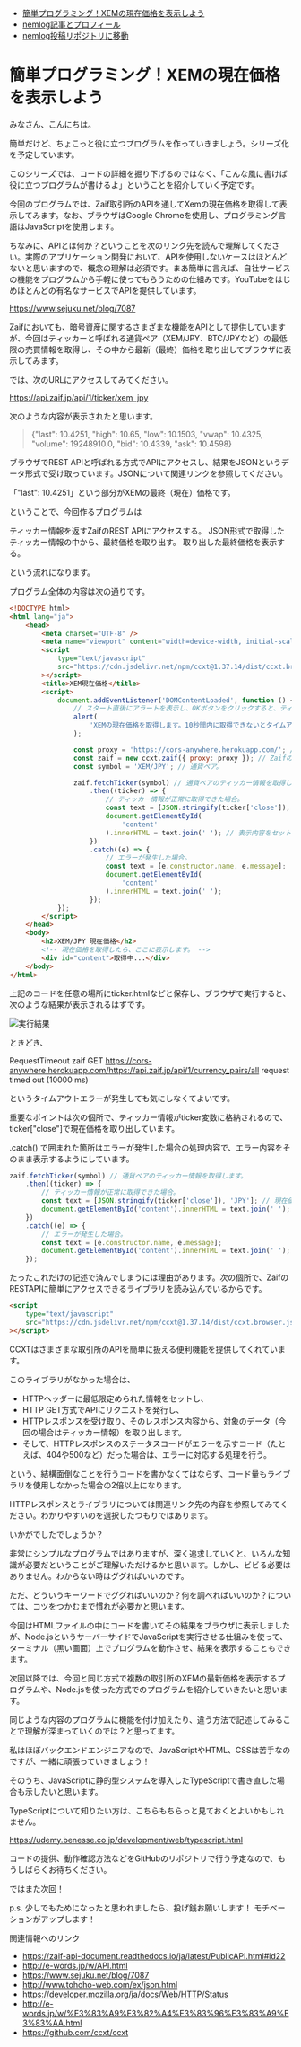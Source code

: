 - [簡単プログラミング！XEMの現在価格を表示しよう](https://nemlog.nem.social/blog/51387)
- [nemlog記事とプロフィール](https://nemlog.nem.social/profile/5648)
- [nemlog投稿リポジトリに移動](https://github.com/naoland/nemlog-posts)


# 簡単プログラミング！XEMの現在価格を表示しよう

みなさん、こんにちは。

簡単だけど、ちょこっと役に立つプログラムを作っていきましょう。シリーズ化を予定しています。

このシリーズでは、コードの詳細を掘り下げるのではなく、「こんな風に書けば役に立つプログラムが書けるよ」ということを紹介していく予定です。

今回のプログラムでは、Zaif取引所のAPIを通してXemの現在価格を取得して表示してみます。なお、ブラウザはGoogle Chromeを使用し、プログラミング言語はJavaScriptを使用します。

ちなみに、APIとは何か？ということを次のリンク先を読んで理解してください。実際のアプリケーション開発において、APIを使用しないケースはほとんどないと思いますので、概念の理解は必須です。まあ簡単に言えば、自社サービスの機能をプログラムから手軽に使ってもらうための仕組みです。YouTubeをはじめほとんどの有名なサービスでAPIを提供しています。

https://www.sejuku.net/blog/7087

Zaifにおいても、暗号資産に関するさまざまな機能をAPIとして提供していますが、今回はティッカーと呼ばれる通貨ペア（XEM/JPY、BTC/JPYなど）の最低限の売買情報を取得し、その中から最新（最終）価格を取り出してブラウザに表示してみます。

では、次のURLにアクセスしてみてください。

https://api.zaif.jp/api/1/ticker/xem_jpy

次のような内容が表示されたと思います。

> {"last": 10.4251, "high": 10.65, "low": 10.1503, "vwap": 10.4325, "volume": 19248910.0, "bid": 10.4339, "ask": 10.4598}

ブラウザでREST APIと呼ばれる方式でAPIにアクセスし、結果をJSONというデータ形式で受け取っています。JSONについて関連リンクを参照してください。

「"last": 10.4251」という部分がXEMの最終（現在）価格です。

ということで、今回作るプログラムは

ティッカー情報を返すZaifのREST APIにアクセスする。
JSON形式で取得したティッカー情報の中から、最終価格を取り出す。
取り出した最終価格を表示する。

という流れになります。

プログラム全体の内容は次の通りです。

```html
<!DOCTYPE html>
<html lang="ja">
    <head>
        <meta charset="UTF-8" />
        <meta name="viewport" content="width=device-width, initial-scale=1.0" />
        <script
            type="text/javascript"
            src="https://cdn.jsdelivr.net/npm/ccxt@1.37.14/dist/ccxt.browser.js"
        ></script>
        <title>XEM現在価格</title>
        <script>
            document.addEventListener('DOMContentLoaded', function () {
                // スタート直後にアラートを表示し、OKボタンをクリックすると、ティッカー情報を取得します。
                alert(
                    'XEMの現在価格を取得します。10秒間内に取得できないとタイムアウトエラーが発生します。'
                );

                const proxy = 'https://cors-anywhere.herokuapp.com/'; // CORS対策（CORSについては奥がそのうち別途説明する予定）。
                const zaif = new ccxt.zaif({ proxy: proxy }); // ZaifのAPIにアクセスする準備。
                const symbol = 'XEM/JPY'; // 通貨ペア。

                zaif.fetchTicker(symbol) // 通貨ペアのティッカー情報を取得します。
                    .then((ticker) => {
                        // ティッカー情報が正常に取得できた場合。
                        const text = [JSON.stringify(ticker['close']), 'JPY']; // 現在価格を取り出します。
                        document.getElementById(
                            'content'
                        ).innerHTML = text.join(' '); // 表示内容をセットします。
                    })
                    .catch((e) => {
                        // エラーが発生した場合。
                        const text = [e.constructor.name, e.message];
                        document.getElementById(
                            'content'
                        ).innerHTML = text.join(' ');
                    });
            });
        </script>
    </head>
    <body>
        <h2>XEM/JPY 現在価格</h2>
        <!-- 現在価格を取得したら、ここに表示します。 -->
        <div id="content">取得中...</div>
    </body>
</html>
```

上記のコードを任意の場所にticker.htmlなどと保存し、ブラウザで実行すると、次のような結果が表示されるはずです。

![実行結果](./1.png)

ときどき、

RequestTimeout zaif GET https://cors-anywhere.herokuapp.com/https://api.zaif.jp/api/1/currency_pairs/all request timed out (10000 ms)

というタイムアウトエラーが発生しても気にしなくてよいです。

重要なポイントは次の個所で、ティッカー情報がticker変数に格納されるので、ticker["close"]で現在価格を取り出しています。

.catch() で囲まれた箇所はエラーが発生した場合の処理内容で、エラー内容をそのまま表示するようにしています。

```javascript
zaif.fetchTicker(symbol) // 通貨ペアのティッカー情報を取得します。
    .then((ticker) => {
        // ティッカー情報が正常に取得できた場合。
        const text = [JSON.stringify(ticker['close']), 'JPY']; // 現在価格を取り出します。
        document.getElementById('content').innerHTML = text.join(' '); // 表示内容をセットします。
    })
    .catch((e) => {
        // エラーが発生した場合。
        const text = [e.constructor.name, e.message];
        document.getElementById('content').innerHTML = text.join(' ');
    });
```

たったこれだけの記述で済んでしまうには理由があります。次の個所で、ZaifのRESTAPIに簡単にアクセスできるライブラリを読み込んでいるからです。

```html
<script
    type="text/javascript"
    src="https://cdn.jsdelivr.net/npm/ccxt@1.37.14/dist/ccxt.browser.js"
></script>
```

CCXTはさまざまな取引所のAPIを簡単に扱える便利機能を提供してくれています。

このライブラリがなかった場合は、

-   HTTPヘッダーに最低限定められた情報をセットし、
-   HTTP GET方式でAPIにリクエストを発行し、
-   HTTPレスポンスを受け取り、そのレスポンス内容から、対象のデータ（今回の場合はティッカー情報）を取り出します。
-   そして、HTTPレスポンスのステータスコードがエラーを示すコード（たとえば、404や500など）だった場合は、エラーに対応する処理を行う。

という、結構面倒なことを行うコードを書かなくてはならず、コード量もライブラリを使用しなかった場合の2倍以上になります。

HTTPレスポンスとライブラリについては関連リンク先の内容を参照してみてください。わかりやすいのを選択したつもりではあります。

いかがでしたでしょうか？

非常にシンプルなプログラムではありますが、深く追求していくと、いろんな知識が必要だということがご理解いただけるかと思います。しかし、ビビる必要はありません。わからない時はググればいいのです。

ただ、どういうキーワードでググればいいのか？何を調べればいいのか？については、コツをつかむまで慣れが必要かと思います。

今回はHTMLファイルの中にコードを書いてその結果をブラウザに表示しましたが、Node.jsというサーバーサイドでJavaScriptを実行させる仕組みを使って、ターミナル（黒い画面）上でプログラムを動作させ、結果を表示することもできます。

次回以降では、今回と同じ方式で複数の取引所のXEMの最新価格を表示するプログラムや、Node.jsを使った方式でのプログラムを紹介していきたいと思います。

同じような内容のプログラムに機能を付け加えたり、違う方法で記述してみることで理解が深まっていくのでは？と思ってます。

私はほぼバックエンドエンジニアなので、JavaScriptやHTML、CSSは苦手なのですが、一緒に頑張っていきましょう！

そのうち、JavaScriptに静的型システムを導入したTypeScriptで書き直した場合も示したいと思います。

TypeScriptについて知りたい方は、こちらもちらっと見ておくとよいかもしれません。

https://udemy.benesse.co.jp/development/web/typescript.html

コードの提供、動作確認方法などをGitHubのリポジトリで行う予定なので、もうしばらくお待ちください。

ではまた次回！

p.s. 少しでもためになったと思われましたら、投げ銭お願いします！ モチベーションがアップします！

関連情報へのリンク

-   https://zaif-api-document.readthedocs.io/ja/latest/PublicAPI.html#id22
-   http://e-words.jp/w/API.html
-   https://www.sejuku.net/blog/7087
-   http://www.tohoho-web.com/ex/json.html
-   https://developer.mozilla.org/ja/docs/Web/HTTP/Status
-   http://e-words.jp/w/%E3%83%A9%E3%82%A4%E3%83%96%E3%83%A9%E3%83%AA.html
-   https://github.com/ccxt/ccxt

